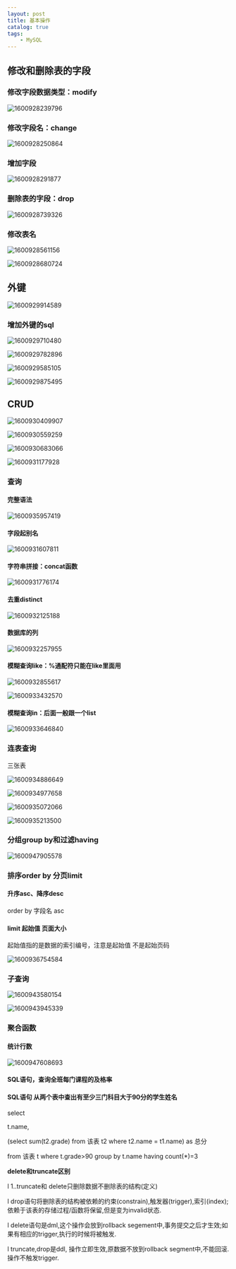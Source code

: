 ```yaml
---
layout: post
title: 基本操作
catalog: true
tags:
    - MySQL
---
```

## 修改和删除表的字段

### 修改字段数据类型：modify

![1600928239796](https://gitee.com/chrisxyq/picgo/raw/master/img/1600928239796.png)

### 修改字段名：change

![1600928250864](https://gitee.com/chrisxyq/picgo/raw/master/img/1600928250864.png)

### 增加字段

![1600928291877](https://gitee.com/chrisxyq/picgo/raw/master/img/1600928291877.png)

### 删除表的字段：drop

![1600928739326](https://gitee.com/chrisxyq/picgo/raw/master/img/1600928739326.png)

### 修改表名

![1600928561156](https://gitee.com/chrisxyq/picgo/raw/master/img/1600928561156.png)

![1600928680724](https://gitee.com/chrisxyq/picgo/raw/master/img/1600928680724.png)

## 外键

![1600929914589](https://gitee.com/chrisxyq/picgo/raw/master/img/1600929914589.png)

### 增加外键的sql

![1600929710480](https://gitee.com/chrisxyq/picgo/raw/master/img/1600929710480.png)

![1600929782896](https://gitee.com/chrisxyq/picgo/raw/master/img/1600929782896.png)

![1600929585105](https://gitee.com/chrisxyq/picgo/raw/master/img/1600929585105.png)

![1600929875495](https://gitee.com/chrisxyq/picgo/raw/master/img/1600929875495.png)

## CRUD

![1600930409907](https://gitee.com/chrisxyq/picgo/raw/master/img/1600930409907.png)

![1600930559259](https://gitee.com/chrisxyq/picgo/raw/master/img/1600930559259.png)

![1600930683066](https://gitee.com/chrisxyq/picgo/raw/master/img/1600930683066.png)

![1600931177928](https://gitee.com/chrisxyq/picgo/raw/master/img/1600931177928.png)

### 查询

#### 完整语法

![1600935957419](https://gitee.com/chrisxyq/picgo/raw/master/img/1600935957419.png)

#### 字段起别名

![1600931607811](https://gitee.com/chrisxyq/picgo/raw/master/img/1600931607811.png)

#### 字符串拼接：concat函数

![1600931776174](https://gitee.com/chrisxyq/picgo/raw/master/img/1600931776174.png)

#### 去重distinct

![1600932125188](https://gitee.com/chrisxyq/picgo/raw/master/img/1600932125188.png)

#### 数据库的列

![1600932257955](https://gitee.com/chrisxyq/picgo/raw/master/img/1600932257955.png)

#### 模糊查询like：%通配符只能在like里面用

![1600932855617](https://gitee.com/chrisxyq/picgo/raw/master/img/1600932855617.png)

![1600933432570](https://gitee.com/chrisxyq/picgo/raw/master/img/1600933432570.png)

#### 模糊查询in：后面一般跟一个list

![1600933646840](https://gitee.com/chrisxyq/picgo/raw/master/img/1600933646840.png)

### 连表查询

三张表

![1600934886649](https://gitee.com/chrisxyq/picgo/raw/master/img/1600934886649.png)

![1600934977658](https://gitee.com/chrisxyq/picgo/raw/master/img/1600934977658.png)

![1600935072066](https://gitee.com/chrisxyq/picgo/raw/master/img/1600935072066.png)

![1600935213500](https://gitee.com/chrisxyq/picgo/raw/master/img/1600935213500.png)

### 分组group by和过滤having

![1600947905578](https://gitee.com/chrisxyq/picgo/raw/master/img/1600947905578.png)

### 排序order by 分页limit

#### 升序asc、降序desc

order by 字段名 asc

#### limit 起始值 页面大小

起始值指的是数据的索引编号，注意是起始值 不是起始页码

![1600936754584](https://gitee.com/chrisxyq/picgo/raw/master/img/1600936754584.png)

### 子查询

![1600943580154](https://gitee.com/chrisxyq/picgo/raw/master/img/1600943580154.png)

![1600943945339](https://gitee.com/chrisxyq/picgo/raw/master/img/1600943945339.png)

### 聚合函数

#### 统计行数

![1600947608693](https://gitee.com/chrisxyq/picgo/raw/master/img/1600947608693.png)

#### SQL语句，查询全班每门课程的及格率

#### **SQL语句 从两个表中查出有至少三门科目大于90分的学生姓名**

select

t.name,

(select sum(t2.grade) from 该表 t2 where t2.name = t1.name) as 总分

from 该表 t where t.grade>90 group by t.name having count(*)=3

**delete和truncate区别**

l 1..truncate和 delete只删除数据不删除表的结构(定义) 

l drop语句将删除表的结构被依赖的约束(constrain),触发器(trigger),索引(index); 依赖于该表的存储过程/函数将保留,但是变为invalid状态.

l delete语句是dml,这个操作会放到rollback segement中,事务提交之后才生效;如果有相应的trigger,执行的时候将被触发. 

l truncate,drop是ddl, 操作立即生效,原数据不放到rollback segment中,不能回滚. 操作不触发trigger.
